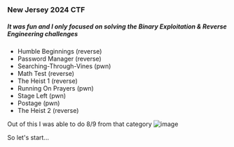 ### New Jersey 2024 CTF

##### It was fun and I only focused on solving the Binary Exploitation & Reverse Engineering challenges
- Humble Beginnings (reverse)
- Password Manager (reverse)
- Searching-Through-Vines (pwn)
- Math Test (reverse)
- The Heist 1 (reverse)
- Running On Prayers (pwn)
- Stage Left (pwn)
- Postage (pwn)
- The Heist 2 (reverse)

Out of this I was able to do 8/9 from that category
![image](https://github.com/h4ckyou/h4ckyou.github.io/assets/127159644/23b098bb-9f86-409b-8dee-1f9d7cb18f4e)

So let's start...

